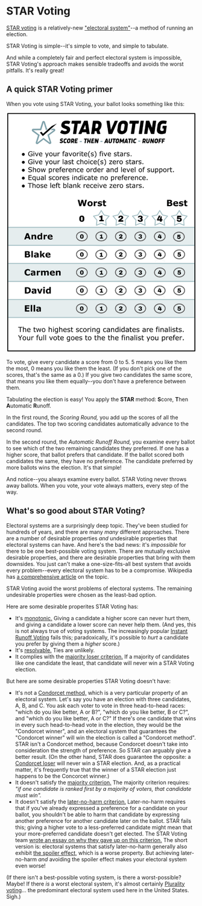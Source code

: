 # STAR Voting

[STAR voting](https://www.starvoting.org/) is a relatively-new ["electoral system"](https://en.wikipedia.org/wiki/Electoral_system)--a
method of running an election.  

STAR Voting is simple--it's simple to vote, and simple to tabulate.  

And while a completely fair and perfect electoral system is impossible, STAR Voting's approach makes sensible tradeoffs
and avoids the worst pitfalls.  It's really great!

## A quick STAR Voting primer

When you vote using STAR Voting, your ballot looks something like this:

![alt text](image.png)

To vote, give every candidate a score from 0 to 5.  5 means you like
them the most, 0 means you like them the least.  (If you don't pick one
of the scores, that's the same as a 0.)  If you give two candidates
the same score, that means you like them equally--you don't have a
preference between them.

Tabulating the election is easy!  You apply the **STAR** method:
**S**core, **T**hen **A**utomatic **R**unoff.

In the first round, the *Scoring Round,* you add up the scores of all the
candidates.  The top two scoring candidates automatically advance to
the second round.

In the second round, the *Automatic Runoff Round,* you examine every
ballot to see which of the two remaining candidates they preferred.
If one has a higher score, that ballot prefers that candidate.  If the
ballot scored both candidates the same, they have no preference.
The candidate preferred by more ballots wins the election.  It's that
simple!

And notice--you always examine every ballot.  STAR Voting never throws
away ballots.  When you vote, your vote always matters,
every step of the way.


## What's so good about STAR Voting?

Electoral systems are a surprisingly deep topic.  They've been studied
for hundreds of years, and there are many *many* different approaches.
There are a number of desirable properties *and* undesirable properties
that electoral systems can have.  And here's the bad news: it's
*impossible* for there to be one best-possible voting system.  There
are mutually exclusive desirable properties, and there are desirable
properties that bring with them downsides.  You just can't make a
one-size-fits-all best system that avoids every problem--every electoral
system has to be a compromise.  Wikipedia has
[a comprehensive article](https://en.wikipedia.org/wiki/Comparison_of_electoral_systems)
on the topic.

STAR Voting avoid the worst problems of electoral systems.
The remaining undesirable properties were chosen as the least-bad
option.

Here are some desirable properites STAR Voting has:

* It's [monotonic.](https://en.wikipedia.org/wiki/Monotonicity_criterion)
  Giving a candidate a higher score can never hurt them, and
  giving a candidate a lower score can never help them.  (And yes,
  this is not always true of voting systems.  The increasingly popular
  [Instant Runoff Voting](https://en.wikipedia.org/wiki/Instant-runoff_voting)
  fails this; paradoxically, it's possible to *hurt* a candidate you
  prefer by giving them a *higher* score.)
* It's [resolvable.](https://en.wikipedia.org/wiki/Resolvability_criterion)
  Ties are unlikely.
* It complies with the [majority loser criterion.](https://en.wikipedia.org/wiki/Majority_loser_criterion)
  If a majority of candidates like one candidate the least, that candidate will
  never win a STAR Voting election.

But here are some desirable properties STAR Voting doesn't have:

* It's not a [Condorcet method,](https://en.wikipedia.org/wiki/Condorcet_winner_criterion)
  which is a very particular property of an electoral system.
  Let's say you have an election with three candidates, A, B, and C.  You ask each voter
  to vote in three head-to-head races: "which do you like better, A or B?", "which do
  you like better, B or C?", and "which do you like better, A or C?"  If there's one
  candidate that wins in every such head-to-head vote in the election, they would be
  the "Condorcet winner", and an electoral system that guarantees the "Condorcet winner"
  will win the election is called a "Condorcet method".  STAR isn't a Condorcet method,
  because Condorcet doesn't take into consideration the strength of preference.  So
  STAR can arguably give a better result.  (On the other hand, STAR does guarantee
  the opposite: a [Condorcet loser](https://en.wikipedia.org/wiki/Condorcet_loser_criterion)
  will never win a STAR election.  And, as a practical matter, it's frequently true
  that the winner of a STAR election just happens to be the Concorcet winner.)
* It doesn't satisfy the [majority criterion.](https://en.wikipedia.org/wiki/Majority_criterion)
  The majority criterion requires: *"if one candidate is ranked first by a majority of voters,
  that candidate must win".*
* It doesn't satisfy the [later-no-harm criterion.](https://en.wikipedia.org/wiki/Later-no-harm_criterion)
  Later-no-harm requires that if you've already expressed a preference for a candidate on your
  ballot, you shouldn't be able to harm that candidate by expressing another preference for
  another candidate later on the ballot.  STAR fails this; giving a higher vote to a
  less-preferred candidate might mean that your more-preferred candidate doesn't get
  elected.  The STAR Voting team [wrote an essay on why they gave up on this criterion.](https://www.starvoting.org/pass_fail)
  The short version is: electoral systems that satisfy later-no-harm generally also
  exhibit
  [the spoiler effect,](https://en.wikipedia.org/wiki/Vote_splitting#%22Spoiler_effect%22)
  which is a worse property.  But achieving later-no-harm *and* avoiding the spoiler effect
  makes your electoral system even worse!

(If there isn't a best-possible voting system, is there a worst-possible?  Maybe!
If there *is* a worst electoral system, it's almost certainly
[Plurality voting](https://en.wikipedia.org/wiki/Plurality_voting)...
the predominant electoral system used here in the United States.  Sigh.)
